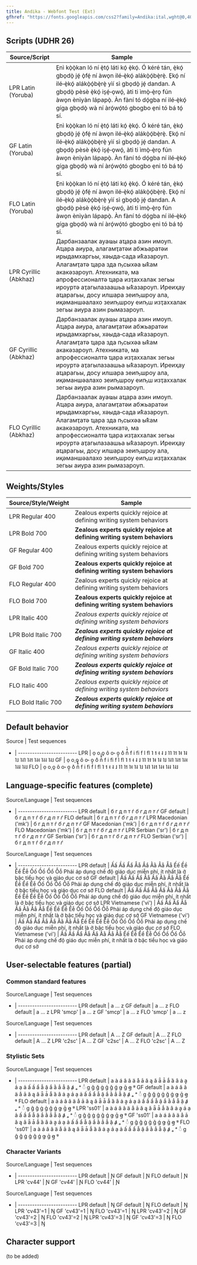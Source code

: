 ```yaml
---
title: Andika - Webfont Test (Ext)
gfhref: "https://fonts.googleapis.com/css2?family=Andika:ital,wght@0,400;0,700;1,400;1,700&subset=latin-ext,cyrillic-ext,vietnamese"
---
```


## Scripts (UDHR 26)

Source/Script | Sample
------- | --------------------------------------
LPR Latin (Yoruba) | <span class='lpr'>E̩nì kò̩ò̩kan ló ní è̩tó̩ láti kó̩ è̩kó̩. Ó kéré tán, è̩kó̩ gbo̩dò̩ jé̩ ò̩fé̩ ní àwo̩n ilé‐è̩kó̩ alákò̩ó̩bè̩rè̩. E̩kó̩ ní ilé‐è̩kó̩ alákò̩ó̩bè̩rè̩ yìí sì gbo̩dò̩ jé̩ dandan. A gbo̩dò̩ pèsè è̩kó̩ is̩é̩‐o̩wó̩, àti ti ìmò̩‐è̩ro̩ fún àwo̩n ènìyàn lápapò̩. Àn fàní tó dó̩gba ní ilé‐è̩kó̩ gíga gbo̩dò̩ wà ní àró̩wó̩tó gbogbo e̩ni tó bá tó̩ sí.</span>
GF Latin (Yoruba) | <span class='gf'>E̩nì kò̩ò̩kan ló ní è̩tó̩ láti kó̩ è̩kó̩. Ó kéré tán, è̩kó̩ gbo̩dò̩ jé̩ ò̩fé̩ ní àwo̩n ilé‐è̩kó̩ alákò̩ó̩bè̩rè̩. E̩kó̩ ní ilé‐è̩kó̩ alákò̩ó̩bè̩rè̩ yìí sì gbo̩dò̩ jé̩ dandan. A gbo̩dò̩ pèsè è̩kó̩ is̩é̩‐o̩wó̩, àti ti ìmò̩‐è̩ro̩ fún àwo̩n ènìyàn lápapò̩. Àn fàní tó dó̩gba ní ilé‐è̩kó̩ gíga gbo̩dò̩ wà ní àró̩wó̩tó gbogbo e̩ni tó bá tó̩ sí.</span>
FLO Latin (Yoruba) | <span class='flo'>E̩nì kò̩ò̩kan ló ní è̩tó̩ láti kó̩ è̩kó̩. Ó kéré tán, è̩kó̩ gbo̩dò̩ jé̩ ò̩fé̩ ní àwo̩n ilé‐è̩kó̩ alákò̩ó̩bè̩rè̩. E̩kó̩ ní ilé‐è̩kó̩ alákò̩ó̩bè̩rè̩ yìí sì gbo̩dò̩ jé̩ dandan. A gbo̩dò̩ pèsè è̩kó̩ is̩é̩‐o̩wó̩, àti ti ìmò̩‐è̩ro̩ fún àwo̩n ènìyàn lápapò̩. Àn fàní tó dó̩gba ní ilé‐è̩kó̩ gíga gbo̩dò̩ wà ní àró̩wó̩tó gbogbo e̩ni tó bá tó̩ sí.</span>
LPR Cyrillic (Abkhaz) | <span class='lpr'>Дарбанзаалак ауаҩы аҵара азин имоуп. Аҵара аиура, алагамҭатәи абжьаратәи ирыдамхаргьы, хәыда‐сада иҟазароуп. Алагамҭатә ҵара зда ҧсыхәа ыҟам акакәзароуп. Атехникатә, ма апрофессионалтә ҵара изҭаххалак зегьы ироуртә аҭагылазаашьа ыҟазароуп. Иреиҳау аҵарагьы, досу илшара зеиҧшроу ала, иқәманшәалахо зеиҧшроу еиҧш изҭаххалак зегьы аиура азин рымазароуп.</span>
GF Cyrillic (Abkhaz) | <span class='gf'>Дарбанзаалак ауаҩы аҵара азин имоуп. Аҵара аиура, алагамҭатәи абжьаратәи ирыдамхаргьы, хәыда‐сада иҟазароуп. Алагамҭатә ҵара зда ҧсыхәа ыҟам акакәзароуп. Атехникатә, ма апрофессионалтә ҵара изҭаххалак зегьы ироуртә аҭагылазаашьа ыҟазароуп. Иреиҳау аҵарагьы, досу илшара зеиҧшроу ала, иқәманшәалахо зеиҧшроу еиҧш изҭаххалак зегьы аиура азин рымазароуп.</span>
FLO Cyrillic (Abkhaz) | <span class='flo'>Дарбанзаалак ауаҩы аҵара азин имоуп. Аҵара аиура, алагамҭатәи абжьаратәи ирыдамхаргьы, хәыда‐сада иҟазароуп. Алагамҭатә ҵара зда ҧсыхәа ыҟам акакәзароуп. Атехникатә, ма апрофессионалтә ҵара изҭаххалак зегьы ироуртә аҭагылазаашьа ыҟазароуп. Иреиҳау аҵарагьы, досу илшара зеиҧшроу ала, иқәманшәалахо зеиҧшроу еиҧш изҭаххалак зегьы аиура азин рымазароуп.</span>

## Weights/Styles

Source/Style/Weight | Sample
------- | --------------------------------------
LPR Regular 400 | <span class='lpr' style='font-weight: 400'>Zealous experts quickly rejoice at defining writing system behaviors</span>
LPR Bold 700 | <span class='lpr' style='font-weight: 700'>Zealous experts quickly rejoice at defining writing system behaviors</span>
GF Regular 400 | <span class='gf' style='font-weight: 400'>Zealous experts quickly rejoice at defining writing system behaviors</span>
GF Bold 700 | <span class='gf' style='font-weight: 700'>Zealous experts quickly rejoice at defining writing system behaviors</span>
FLO Regular 400 | <span class='flo' style='font-weight: 400'>Zealous experts quickly rejoice at defining writing system behaviors</span>
FLO Bold 700 | <span class='flo' style='font-weight: 700'>Zealous experts quickly rejoice at defining writing system behaviors</span>
LPR Italic 400 | <span class='lpr' style='font-weight: 400; font-style: italic'>Zealous experts quickly rejoice at defining writing system behaviors</span>
LPR Bold Italic 700 | <span class='lpr' style='font-weight: 700; font-style: italic'>Zealous experts quickly rejoice at defining writing system behaviors</span>
GF Italic 400 | <span class='gf' style='font-weight: 400; font-style: italic'>Zealous experts quickly rejoice at defining writing system behaviors</span>
GF Bold Italic 700 | <span class='gf' style='font-weight: 700; font-style: italic'>Zealous experts quickly rejoice at defining writing system behaviors</span>
FLO Italic 400 | <span class='flo' style='font-weight: 400; font-style: italic'>Zealous experts quickly rejoice at defining writing system behaviors</span>
FLO Bold Italic 700 | <span class='flo' style='font-weight: 700; font-style: italic'>Zealous experts quickly rejoice at defining writing system behaviors</span>

## Default behavior

Source | Test sequences
- | -------------------------
LPR | <span class='lpr'>ọ o̧ ǫ ô o˞ o̝̠̣ ô͑  ñ̄̂́̀  f i fi f l fl ˥ ˦ ˧ ˨ ˩ ˥˥ ˥˦ ˥˧ ˥˨ ˥˩ ˥˨˥ ˥˨˦ ˥˨˧ ˥˨˨ ˥˨˩ </span>
GF  | <span class='gf'>ọ o̧ ǫ ô o˞ o̝̠̣ ô͑  ñ̄̂́̀  f i fi f l fl ˥ ˦ ˧ ˨ ˩ ˥˥ ˥˦ ˥˧ ˥˨ ˥˩ ˥˨˥ ˥˨˦ ˥˨˧ ˥˨˨ ˥˨˩ </span>
FLO | <span class='flo'>ọ o̧ ǫ ô o˞ o̝̠̣ ô͑  ñ̄̂́̀  f i fi f l fl ˥ ˦ ˧ ˨ ˩ ˥˥ ˥˦ ˥˧ ˥˨ ˥˩ ˥˨˥ ˥˨˦ ˥˨˧ ˥˨˨ ˥˨˩ </span>

## Language-specific features (complete)

Source/Language | Test sequences
- | -------------------------
LPR default | <span class='lpr'>б г д п т ѓ <em>б г д п т ѓ</em></span> 
GF default  | <span class='gf'>б г д п т ѓ <em>б г д п т ѓ</em></span> 
FLO default | <span class='flo'>б г д п т ѓ <em>б г д п т ѓ</em></span> 
LPR Macedonian ('mk') | <span class='lpr' lang='mk'>б г д п т ѓ <em>б г д п т ѓ</em></span> 
GF Macedonian ('mk')  | <span class='gf' lang='mk'>б г д п т ѓ <em>б г д п т ѓ</em></span> 
FLO Macedonian ('mk') | <span class='flo' lang='mk'>б г д п т ѓ <em>б г д п т ѓ</em></span> 
LPR Serbian ('sr') | <span class='lpr' lang='sr'>б г д п т ѓ <em>б г д п т ѓ</em></span> 
GF Serbian ('sr')  | <span class='gf' lang='sr'>б г д п т ѓ <em>б г д п т ѓ</em></span> 
FLO Serbian ('sr') | <span class='flo' lang='sr'>б г д п т ѓ <em>б г д п т ѓ</em></span> 

Source/Language | Test sequences
- | -------------------------
LPR default | <span class='lpr'>Ấấ Ầầ Ẩẩ Ẫẫ Ắắ Ằằ Ẳẳ Ẵẵ Ếế Ềề Ểể Ễễ Ốố Ồồ Ổổ Ỗỗ Phải áp dụng chế độ giáo dục miễn phí, ít nhất là ở bậc tiểu học và giáo dục cơ sở</span> 
GF default  | <span class='gf'>Ấấ Ầầ Ẩẩ Ẫẫ Ắắ Ằằ Ẳẳ Ẵẵ Ếế Ềề Ểể Ễễ Ốố Ồồ Ổổ Ỗỗ Phải áp dụng chế độ giáo dục miễn phí, ít nhất là ở bậc tiểu học và giáo dục cơ sở</span> 
FLO default | <span class='flo'>Ấấ Ầầ Ẩẩ Ẫẫ Ắắ Ằằ Ẳẳ Ẵẵ Ếế Ềề Ểể Ễễ Ốố Ồồ Ổổ Ỗỗ Phải áp dụng chế độ giáo dục miễn phí, ít nhất là ở bậc tiểu học và giáo dục cơ sở</span> 
LPR Vietnamese ('vi') | <span class='lpr' lang='vi'>Ấấ Ầầ Ẩẩ Ẫẫ Ắắ Ằằ Ẳẳ Ẵẵ Ếế Ềề Ểể Ễễ Ốố Ồồ Ổổ Ỗỗ Phải áp dụng chế độ giáo dục miễn phí, ít nhất là ở bậc tiểu học và giáo dục cơ sở</span> 
GF Vietnamese ('vi')  | <span class='gf' lang='vi'>Ấấ Ầầ Ẩẩ Ẫẫ Ắắ Ằằ Ẳẳ Ẵẵ Ếế Ềề Ểể Ễễ Ốố Ồồ Ổổ Ỗỗ Phải áp dụng chế độ giáo dục miễn phí, ít nhất là ở bậc tiểu học và giáo dục cơ sở</span> 
FLO Vietnamese ('vi') | <span class='flo' lang='vi'>Ấấ Ầầ Ẩẩ Ẫẫ Ắắ Ằằ Ẳẳ Ẵẵ Ếế Ềề Ểể Ễễ Ốố Ồồ Ổổ Ỗỗ Phải áp dụng chế độ giáo dục miễn phí, ít nhất là ở bậc tiểu học và giáo dục cơ sở</span> 

## User-selectable features (partial)

### Common standard features

Source/Language | Test sequences
- | -------------------------
LPR default | <span class='lpr'>a ... z</span>
GF default  | <span class='gf'>a ... z</span>
FLO default | <span class='flo'>a ... z</span>
LPR 'smcp' | <span class='lpr' style='font-feature-settings: "smcp" 1'>a ... z</span>
GF 'smcp'  | <span class='gf' style='font-feature-settings: "smcp" 1'>a ... z</span>
FLO 'smcp' | <span class='flo' style='font-feature-settings: "smcp" 1'>a ... z</span>

Source/Language | Test sequences
- | -------------------------
LPR default | <span class='lpr'>A ... Z</span>
GF default  | <span class='gf'>A ... Z</span>
FLO default | <span class='flo'>A ... Z</span>
LPR 'c2sc' | <span class='lpr' style='font-feature-settings: "c2sc" 1'>A ... Z</span>
GF 'c2sc'  | <span class='gf' style='font-feature-settings: "c2sc" 1'>A ... Z</span>
FLO 'c2sc' | <span class='flo' style='font-feature-settings: "c2sc" 1'>A ... Z</span>

### Stylistic Sets

Source/Language | Test sequences
- | -------------------------
LPR default | <span class='lpr'>a à á â ã ä å ā ă ą ǎ ǟ ǡ ǻ ȁ ȃ ȧ ḁ ẚ ạ ả ấ ầ ẩ ẫ ậ ắ ằ ẳ ẵ ặ ⱥ ₐ ᵃ ◌ͣ g ĝ ğ ġ ģ ǧ ǵ ǥ ḡ ꞡ ᵍ </span>
GF default  | <span class='gf'>a à á â ã ä å ā ă ą ǎ ǟ ǡ ǻ ȁ ȃ ȧ ḁ ẚ ạ ả ấ ầ ẩ ẫ ậ ắ ằ ẳ ẵ ặ ⱥ ₐ ᵃ ◌ͣ g ĝ ğ ġ ģ ǧ ǵ ǥ ḡ ꞡ ᵍ </span>
FLO default | <span class='flo'>a à á â ã ä å ā ă ą ǎ ǟ ǡ ǻ ȁ ȃ ȧ ḁ ẚ ạ ả ấ ầ ẩ ẫ ậ ắ ằ ẳ ẵ ặ ⱥ ₐ ᵃ ◌ͣ g ĝ ğ ġ ģ ǧ ǵ ǥ ḡ ꞡ ᵍ </span>
LPR 'ss01' | <span class='lpr' style='font-feature-settings: "ss01" 1'>a à á â ã ä å ā ă ą ǎ ǟ ǡ ǻ ȁ ȃ ȧ ḁ ẚ ạ ả ấ ầ ẩ ẫ ậ ắ ằ ẳ ẵ ặ ⱥ ₐ ᵃ ◌ͣ g ĝ ğ ġ ģ ǧ ǵ ǥ ḡ ꞡ ᵍ </span>
GF 'ss01'  | <span class='gf' style='font-feature-settings: "ss01" 1'>a à á â ã ä å ā ă ą ǎ ǟ ǡ ǻ ȁ ȃ ȧ ḁ ẚ ạ ả ấ ầ ẩ ẫ ậ ắ ằ ẳ ẵ ặ ⱥ ₐ ᵃ ◌ͣ g ĝ ğ ġ ģ ǧ ǵ ǥ ḡ ꞡ ᵍ </span>
FLO 'ss01' | <span class='flo' style='font-feature-settings: "ss01" 1'>a à á â ã ä å ā ă ą ǎ ǟ ǡ ǻ ȁ ȃ ȧ ḁ ẚ ạ ả ấ ầ ẩ ẫ ậ ắ ằ ẳ ẵ ặ ⱥ ₐ ᵃ ◌ͣ g ĝ ğ ġ ģ ǧ ǵ ǥ ḡ ꞡ ᵍ </span>

### Character Variants

Source/Language | Test sequences
- | -------------------------
LPR default | <span class='lpr'>Ɲ</span>
GF default  | <span class='gf'>Ɲ</span>
FLO default | <span class='flo'>Ɲ</span>
LPR 'cv44' | <span class='lpr' style='font-feature-settings: "cv44" 1'>Ɲ</span>
GF 'cv44'  | <span class='gf' style='font-feature-settings: "cv44" 1'>Ɲ</span>
FLO 'cv44' | <span class='flo' style='font-feature-settings: "cv44" 1'>Ɲ</span>

Source/Language | Test sequences
- | -------------------------
LPR default | <span class='lpr'>Ŋ</span>
GF default  | <span class='gf'>Ŋ</span>
FLO default | <span class='flo'>Ŋ</span>
LPR 'cv43'=1 | <span class='lpr' style='font-feature-settings: "cv43" 1'>Ŋ</span>
GF 'cv43'=1  | <span class='gf' style='font-feature-settings: "cv43" 1'>Ŋ</span>
FLO 'cv43'=1 | <span class='flo' style='font-feature-settings: "cv43" 1'>Ŋ</span>
LPR 'cv43'=2 | <span class='lpr' style='font-feature-settings: "cv43" 2'>Ŋ</span>
GF 'cv43'=2  | <span class='gf' style='font-feature-settings: "cv43" 2'>Ŋ</span>
FLO 'cv43'=2 | <span class='flo' style='font-feature-settings: "cv43" 2'>Ŋ</span>
LPR 'cv43'=3 | <span class='lpr' style='font-feature-settings: "cv43" 3'>Ŋ</span>
GF 'cv43'=3  | <span class='gf' style='font-feature-settings: "cv43" 3'>Ŋ</span>
FLO 'cv43'=3 | <span class='flo' style='font-feature-settings: "cv43" 3'>Ŋ</span>

## Character support

(to be added)
